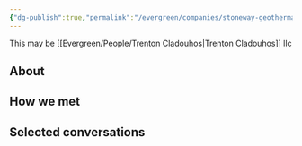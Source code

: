 ```yaml
---
{"dg-publish":true,"permalink":"/evergreen/companies/stoneway-geothermal/","tags":["company"]}
---
```


This may be [[Evergreen/People/Trenton Cladouhos\|Trenton Cladouhos]] llc

## About


## How we met


## Selected conversations
